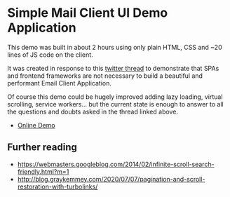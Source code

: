 # Simple Mail Client UI Demo Application

This demo was built in about 2 hours using only plain HTML, CSS and ~20 lines of JS code on the client.

It was created in response to this [twitter thread](https://twitter.com/Rich_Harris/status/1286348294218821633) to demonstrate that SPAs and frontend frameworks are not necessary to build a beautiful and performant Email Client Application.

Of course this demo could be hugely improved adding lazy loading, virtual scrolling, service workers... but the current state is enough to answer to all the questions and doubts asked in the thread linked above.

- [Online Demo](https://mail-client-ui-demo.gianlucaguarini.vercel.app)

## Further reading

- https://webmasters.googleblog.com/2014/02/infinite-scroll-search-friendly.html?m=1
- http://blog.graykemmey.com/2020/07/07/pagination-and-scroll-restoration-with-turbolinks/